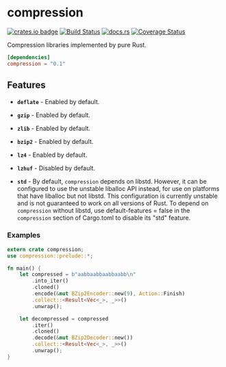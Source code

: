 # compression

[![crates.io badge](https://img.shields.io/crates/v/compression.svg)](https://crates.io/crates/compression)
[![Build Status](https://travis-ci.org/chalharu/rust-compression.svg?branch=master)](https://travis-ci.org/chalharu/rust-compression)
[![docs.rs](https://docs.rs/compression/badge.svg)](https://docs.rs/compression)
[![Coverage Status](https://coveralls.io/repos/github/chalharu/rust-compression/badge.svg?branch=master)](https://coveralls.io/github/chalharu/rust-compression?branch=master)

Compression libraries implemented by pure Rust.

```toml
[dependencies]
compression = "0.1"
```

## Features

- **`deflate`** - Enabled by default.

- **`gzip`** - Enabled by default.

- **`zlib`** - Enabled by default.

- **`bzip2`** - Enabled by default.

- **`lz4`** - Enabled by default.

- **`lzhuf`** - Disabled by default.

- **`std`** - By default, `compression` depends on libstd. However, it can be configured to use the unstable liballoc API instead, for use on platforms that have liballoc but not libstd. This configuration is currently unstable and is not guaranteed to work on all versions of Rust. To depend on `compression` without libstd, use default-features = false in the `compression` section of Cargo.toml to disable its "std" feature.

### Examples

```rust
extern crate compression;
use compression::prelude::*;

fn main() {
    let compressed = b"aabbaabbaabbaabb\n"
        .into_iter()
        .cloned()
        .encode(&mut BZip2Encoder::new(9), Action::Finish)
        .collect::<Result<Vec<_>, _>>()
        .unwrap();

    let decompressed = compressed
        .iter()
        .cloned()
        .decode(&mut BZip2Decoder::new())
        .collect::<Result<Vec<_>, _>>()
        .unwrap();
}
```
